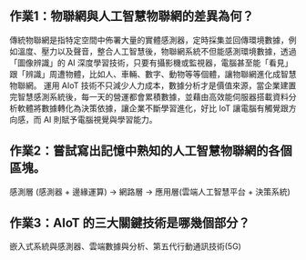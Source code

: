 ## 作業1：物聯網與人工智慧物聯網的差異為何？
傳統物聯網是指特定空間中佈署大量的實體感測器，定時採集並回傳環境數據，例如溫度、壓力以及聲音，整合人工智慧後，物聯網系統不但能感測環境數據，透過「圖像辨識」的 AI 深度學習技術，只要有攝影機或監視器，電腦甚至能「看見」跟「辨識」周遭物體，比如人、車輛、數字、動物等等個體，讓物聯網進化成智慧物聯網。
運用 AIoT 技術不只減少人力成本，數據分析才是價值來源，當企業建置完智慧感測系統後，每一天的營運都會累積數據，並藉由高效能伺服器搭載資料分析軟體將數據轉化為決策依據，讓企業不斷學習進化，好比 IoT 讓電腦有觸覺跟方向感，而 AI 則賦予電腦視覺與學習能力。
## 作業2：嘗試寫出記憶中熟知的人工智慧物聯網的各個區塊。
感測層 (感測器 + 邊緣運算) -> 網路層 -> 應用層(雲端人工智慧平台 + 決策系統)
## 作業3：AIoT 的三大關鍵技術是哪幾個部分？
嵌入式系統與感測器、雲端數據與分析、第五代行動通訊技術(5G)